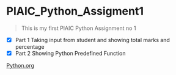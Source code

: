 # PIAIC_Python_Assigment1
> This is my first PIAIC Python Assignment no 1
* [x] Part 1 Taking input from student and showing total marks and percentage
* [x] Part 2 Showing Python Predefined Function

[Python.org](https://docs.python.org/3/library/functions.html)
